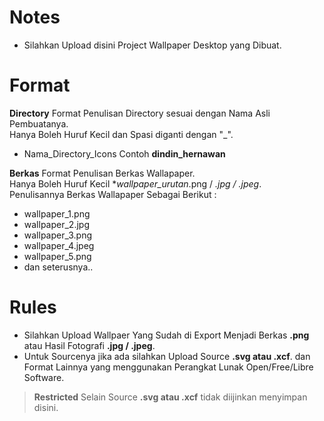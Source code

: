 # Notes
* Silahkan Upload disini Project Wallpaper Desktop yang Dibuat.
 
# Format
**Directory**
Format Penulisan Directory sesuai dengan Nama Asli Pembuatanya.  
Hanya Boleh Huruf Kecil dan Spasi diganti dengan "_".  
 * Nama_Directory_Icons Contoh **dindin_hernawan**
 
**Berkas**
Format Penulisan Berkas Wallapaper.  
Hanya Boleh Huruf Kecil **wallpaper_urutan*.png / *.jpg / *.jpeg**.  
Penulisannya Berkas Wallapaper Sebagai Berikut :
 + wallpaper_1.png
 + wallpaper_2.jpg
 + wallpaper_3.png
 + wallpaper_4.jpeg
 + wallpaper_5.png
 + dan seterusnya..

# Rules
 * Silahkan Upload Wallpaer Yang Sudah di Export Menjadi Berkas **.png** atau Hasil Fotografi  **.jpg / .jpeg**.
 * Untuk Sourcenya jika ada silahkan Upload Source **.svg atau .xcf**. dan Format Lainnya yang menggunakan Perangkat Lunak Open/Free/Libre Software.
> **Restricted** Selain Source  **.svg atau .xcf** tidak diijinkan menyimpan disini.
